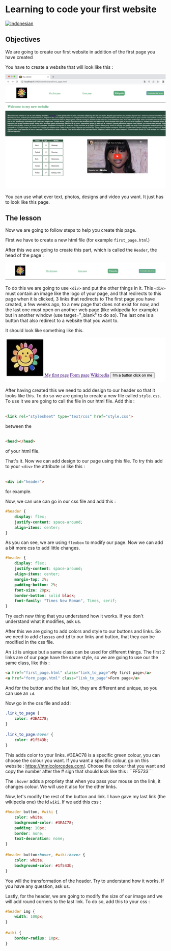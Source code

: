 # Learning to code your first website

[![indonesian](https://img.shields.io/badge/lang-indonesian-red.svg)](README.in.md)

## Objectives

We are going to create our first website in addition of the first page you have created

You have to create a website that will look like this :

![alt text](./front-page.png)

You can use what ever text, photos, designs and video you want. It just has to look like this page.

## The lesson

Now we are going to follow steps to help you create this page.

First we have to create a new html file (for example ``first_page.html``)

After this we are going to create this part, which is called the ``Header``, the head of the page :

![alt text](./header.png)

To do this we are going to use ``<div>`` and put the other things in it.
This ``<div>`` must contain an image like the logo of your page, and that redirects to this page when it is clicked,
3 links that redirects to The first page you have created, a few weeks ago, to a new page that does not exist for now,
and the last one must
open on another web page (like wikipedia for example) but in another window (use target="_blank" to do so).
The last one is a button that also redirect to a website that you want to.

It should look like something like this.

![alt text](./header-no-css.png)

After having created this we need to add design to our header so that it looks like this.
To do so we are going to create a new file called ``style.css``.
To use it we are going to call the file in our html file. Add this :

```html

<link rel="stylesheet" type="text/css" href="style.css">
```

between the

````html

<head></head>
````

of your html file.

That's it. Now we can add design to our page using this file. To try this add to your ``<div>``
the attribute `id` like this :

```html

<div id="header">
```

for example.

Now, we can use can go in our css file and add this :

```css
#header {
    display: flex;
    justify-content: space-around;
    align-items: center;
}
```

As you can see, we are using ``flexbox`` to modify our page.
Now we can add a bit more css to add little changes.

```css
#header {
    display: flex;
    justify-content: space-around;
    align-items: center;
    margin-top: 2%;
    padding-bottom: 2%;
    font-size: 20px;
    border-bottom: solid black;
    font-family: "Times New Roman", Times, serif;
}
```

Try each new thing that you understand how it works. If you don't understand what it modifies, ask us.

After this we are going to add colors and style to our buttons and links. So we
need to add ``classes`` and ``id`` to our links and button, that they can be modified in the css file.

An ``id`` is unique but a same class can be used for different things. The first 2 links are of our page have
the same style, so we are going to use our the same class, like this :

```html
<a href="first_page.html" class="link_to_page">My first page</a>
<a href="form_page.html" class="link_to_page">Form page</a>
```

And for the button and the last link, they are different and unique, so you can use
an ``id``.

Now go in the css file and add :
```css
.link_to_page {
    color: #3EAC78;
}

.link_to_page:hover {
    color: #1f543b;
}
```

This adds color to your links. #3EAC78 is a specific green colour,
you can choose the colour you want. If you want a specific colour, go on this website :
https://htmlcolorcodes.com/. Choose the colour that you want and copy the number  after the # sign that should look like this : ``FF5733```

The ```:hover``` adds a propriety that when you pass your mouse on the 
link, it changes colour. We will use it also for the other links.

Now, let's modify the rest of the button and link. I have gave my last link (the wikipedia one) the id ``wiki``.
If we add this css :

```css
#header button, #wiki {
    color: white;
    background-color: #3EAC78;
    padding: 10px;
    border: none;
    text-decoration: none;
}

#header button:hover, #wiki:hover {
    color: white;
    background-color: #1f543b;
}
```

You will the transformation of the header. Try to understand how it works. If 
you have any question, ask us.

Lastly, for the header, we are going to modify the size of our image and we will add round corners to the last link.
To do so, add this to your css : 

```css
#header img {
    width: 100px;
}

#wiki {
    border-radius: 10px;
}
```